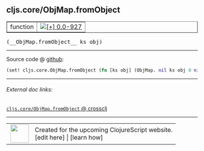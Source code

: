 ## cljs.core/ObjMap.fromObject



 <table border="1">
<tr>
<td>function</td>
<td><a href="https://github.com/cljsinfo/cljs-api-docs/tree/0.0-927"><img valign="middle" alt="[+] 0.0-927" title="Added in 0.0-927" src="https://img.shields.io/badge/+-0.0--927-lightgrey.svg"></a> </td>
</tr>
</table>


 <samp>
(__ObjMap.fromObject__ ks obj)<br>
</samp>

---







Source code @ [github](https://github.com/clojure/clojurescript/blob/r2134/src/cljs/cljs/core.cljs#L4077):

```clj
(set! cljs.core.ObjMap.fromObject (fn [ks obj] (ObjMap. nil ks obj 0 nil)))
```

<!--
Repo - tag - source tree - lines:

 <pre>
clojurescript @ r2134
└── src
    └── cljs
        └── cljs
            └── <ins>[core.cljs:4077](https://github.com/clojure/clojurescript/blob/r2134/src/cljs/cljs/core.cljs#L4077)</ins>
</pre>

-->

---



###### External doc links:

[`cljs.core/ObjMap.fromObject` @ crossclj](http://crossclj.info/fun/cljs.core.cljs/ObjMap.fromObject.html)<br>

---

 <table>
<tr><td>
<img valign="middle" align="right" width="48px" src="http://i.imgur.com/Hi20huC.png">
</td><td>
Created for the upcoming ClojureScript website.<br>
[edit here] | [learn how]
</td></tr></table>

[edit here]:https://github.com/cljsinfo/cljs-api-docs/blob/master/cljsdoc/cljs.core_ObjMapDOTfromObject.cljsdoc
[learn how]:https://github.com/cljsinfo/cljs-api-docs/wiki/cljsdoc-files

<!--

This information was too distracting to show to readers, but I'll leave it
commented here since it is helpful to:

- pretty-print the data used to generate this document
- and show how to retrieve that data



The API data for this symbol:

```clj
{:ns "cljs.core",
 :name "ObjMap.fromObject",
 :signature ["[ks obj]"],
 :history [["+" "0.0-927"]],
 :parent-type "ObjMap",
 :type "function",
 :full-name-encode "cljs.core_ObjMapDOTfromObject",
 :source {:code "(set! cljs.core.ObjMap.fromObject (fn [ks obj] (ObjMap. nil ks obj 0 nil)))",
          :title "Source code",
          :repo "clojurescript",
          :tag "r2134",
          :filename "src/cljs/cljs/core.cljs",
          :lines [4077]},
 :full-name "cljs.core/ObjMap.fromObject"}

```

Retrieve the API data for this symbol:

```clj
;; from Clojure REPL
(require '[clojure.edn :as edn])
(-> (slurp "https://raw.githubusercontent.com/cljsinfo/cljs-api-docs/catalog/cljs-api.edn")
    (edn/read-string)
    (get-in [:symbols "cljs.core/ObjMap.fromObject"]))
```

-->

